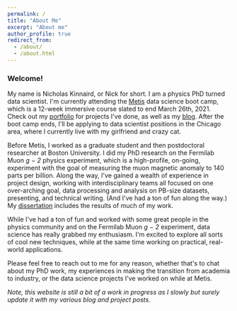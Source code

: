 ```yaml
---
permalink: /
title: "About Me"
excerpt: "About me"
author_profile: true
redirect_from: 
  - /about/
  - /about.html
---
```



### Welcome!

My name is Nicholas Kinnaird, or Nick for short. I am a physics PhD turned data scientist. I'm currently attending the [Metis](https://www.thisismetis.com/) data science boot camp, which is a 12-week immersive course slated to end March 26th, 2021. Check out my [portfolio](https://nkinnaird.github.io/portfolio/) for projects I've done, as well as my [blog](https://nkinnaird.github.io/blog-posts/). After the boot camp ends, I'll be applying to data scientist positions in the Chicago area, where I currently live with my girlfriend and crazy cat.


Before Metis, I worked as a graduate student and then postdoctoral researcher at Boston University. I did my PhD research on the Fermilab Muon <i>g − 2</i> physics experiment, which is a high-profile, on-going, experiment with the goal of measuring the muon magnetic anomaly to 140 parts per billion. Along the way, I've gained a wealth of experience in project design, working with interdisciplinary teams all focused on one over-arching goal, data processing and analysis on PB-size datasets, presenting, and technical writing. (And I've had a ton of fun along the way.) My [dissertation](https://github.com/nkinnaird/Dissertation) includes the results of much of my work.


While I've had a ton of fun and worked with some great people in the physics community and on the Fermilab Muon <i>g − 2</i> experiment, data science has really grabbed my enthusiasm. I'm excited to explore all sorts of cool new techniques, while at the same time working on practical, real-world applications.


Please feel free to reach out to me for any reason, whether that's to chat about my PhD work, my experiences in making the transition from academia to industry, or the data science projects I've worked on while at Metis.


*Note, this website is still a bit of a work in progress as I slowly but surely update it with my various blog and project posts.*
